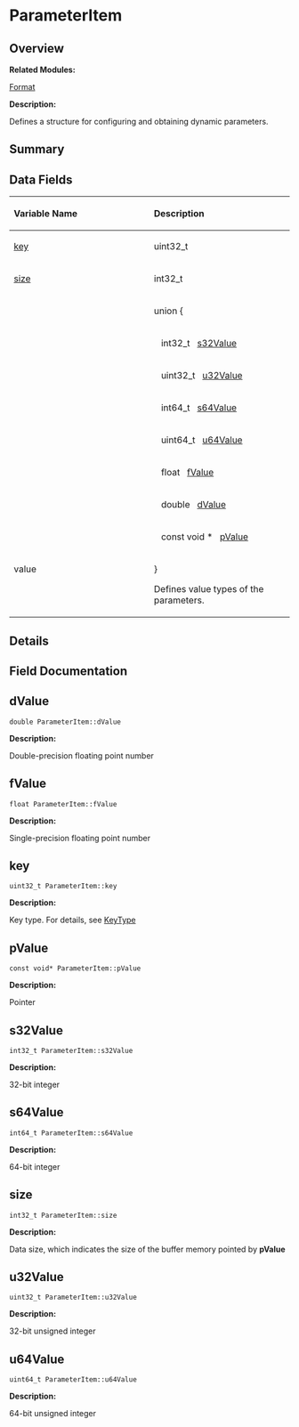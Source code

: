 # ParameterItem<a name="ZH-CN_TOPIC_0000001054799635"></a>

## **Overview**<a name="section656493946084841"></a>

**Related Modules:**

[Format](Format.md)

**Description:**

Defines a structure for configuring and obtaining dynamic parameters. 

## **Summary**<a name="section1318280446084841"></a>

## Data Fields<a name="pub-attribs"></a>

<a name="table982081186084841"></a>
<table><thead align="left"><tr id="row728678639084841"><th class="cellrowborder" valign="top" width="50%" id="mcps1.1.3.1.1"><p id="p1388930400084841"><a name="p1388930400084841"></a><a name="p1388930400084841"></a>Variable Name</p>
</th>
<th class="cellrowborder" valign="top" width="50%" id="mcps1.1.3.1.2"><p id="p570348048084841"><a name="p570348048084841"></a><a name="p570348048084841"></a>Description</p>
</th>
</tr>
</thead>
<tbody><tr id="row1127790613084841"><td class="cellrowborder" valign="top" width="50%" headers="mcps1.1.3.1.1 "><p id="p102699915084841"><a name="p102699915084841"></a><a name="p102699915084841"></a><a href="ParameterItem.md#a7fd3dd0c0ddbf9e4cf04d214fae1a857">key</a></p>
</td>
<td class="cellrowborder" valign="top" width="50%" headers="mcps1.1.3.1.2 "><p id="p999242365084841"><a name="p999242365084841"></a><a name="p999242365084841"></a>uint32_t&nbsp;</p>
</td>
</tr>
<tr id="row1243347874084841"><td class="cellrowborder" valign="top" width="50%" headers="mcps1.1.3.1.1 "><p id="p1526017954084841"><a name="p1526017954084841"></a><a name="p1526017954084841"></a><a href="ParameterItem.md#ad708dec0457cddcc56f1955f80ea2dfe">size</a></p>
</td>
<td class="cellrowborder" valign="top" width="50%" headers="mcps1.1.3.1.2 "><p id="p431414726084841"><a name="p431414726084841"></a><a name="p431414726084841"></a>int32_t&nbsp;</p>
</td>
</tr>
<tr id="row364452827084841"><td class="cellrowborder" valign="top" width="50%" headers="mcps1.1.3.1.1 "><p id="p1002089515084841"><a name="p1002089515084841"></a><a name="p1002089515084841"></a><em id="a83a7f9de38060f001ba350c2e64c537e"><a name="a83a7f9de38060f001ba350c2e64c537e"></a><a name="a83a7f9de38060f001ba350c2e64c537e"></a></em></p>
</td>
<td class="cellrowborder" valign="top" width="50%" headers="mcps1.1.3.1.2 "><p id="p716604458084841"><a name="p716604458084841"></a><a name="p716604458084841"></a><strong id="a83a7f9de38060f001ba350c2e64c537e_1"><a name="a83a7f9de38060f001ba350c2e64c537e_1"></a><a name="a83a7f9de38060f001ba350c2e64c537e_1"></a></strong> union {</p>
</td>
</tr>
<tr id="row1285176023084841"><td class="cellrowborder" valign="top" width="50%" headers="mcps1.1.3.1.1 ">&nbsp;&nbsp;</td>
<td class="cellrowborder" valign="top" width="50%" headers="mcps1.1.3.1.2 "><p id="p849805100084841"><a name="p849805100084841"></a><a name="p849805100084841"></a>&nbsp;&nbsp;&nbsp;int32_t&nbsp;&nbsp;&nbsp;<a href="ParameterItem.md#a67b4403be08a141554d8974be14c9ec4">s32Value</a></p>
</td>
</tr>
<tr id="row107209938084841"><td class="cellrowborder" valign="top" width="50%" headers="mcps1.1.3.1.1 ">&nbsp;&nbsp;</td>
<td class="cellrowborder" valign="top" width="50%" headers="mcps1.1.3.1.2 "><p id="p370983548084841"><a name="p370983548084841"></a><a name="p370983548084841"></a>&nbsp;&nbsp;&nbsp;uint32_t&nbsp;&nbsp;&nbsp;<a href="ParameterItem.md#a20cbcbc7418ac8d885418d09a4041e00">u32Value</a></p>
</td>
</tr>
<tr id="row39893835084841"><td class="cellrowborder" valign="top" width="50%" headers="mcps1.1.3.1.1 ">&nbsp;&nbsp;</td>
<td class="cellrowborder" valign="top" width="50%" headers="mcps1.1.3.1.2 "><p id="p2137573273084841"><a name="p2137573273084841"></a><a name="p2137573273084841"></a>&nbsp;&nbsp;&nbsp;int64_t&nbsp;&nbsp;&nbsp;<a href="ParameterItem.md#af7566b817d49b505e9a3f25be6feafe3">s64Value</a></p>
</td>
</tr>
<tr id="row76366062084841"><td class="cellrowborder" valign="top" width="50%" headers="mcps1.1.3.1.1 ">&nbsp;&nbsp;</td>
<td class="cellrowborder" valign="top" width="50%" headers="mcps1.1.3.1.2 "><p id="p179446130084841"><a name="p179446130084841"></a><a name="p179446130084841"></a>&nbsp;&nbsp;&nbsp;uint64_t&nbsp;&nbsp;&nbsp;<a href="ParameterItem.md#a4f04b2e5166d5e39142a16b6a1ae2392">u64Value</a></p>
</td>
</tr>
<tr id="row1153258608084841"><td class="cellrowborder" valign="top" width="50%" headers="mcps1.1.3.1.1 ">&nbsp;&nbsp;</td>
<td class="cellrowborder" valign="top" width="50%" headers="mcps1.1.3.1.2 "><p id="p146391305084841"><a name="p146391305084841"></a><a name="p146391305084841"></a>&nbsp;&nbsp;&nbsp;float&nbsp;&nbsp;&nbsp;<a href="ParameterItem.md#ae6d56dc8bd3f5a206fdd085ce65a9e33">fValue</a></p>
</td>
</tr>
<tr id="row1556099049084841"><td class="cellrowborder" valign="top" width="50%" headers="mcps1.1.3.1.1 ">&nbsp;&nbsp;</td>
<td class="cellrowborder" valign="top" width="50%" headers="mcps1.1.3.1.2 "><p id="p20975611084841"><a name="p20975611084841"></a><a name="p20975611084841"></a>&nbsp;&nbsp;&nbsp;double&nbsp;&nbsp;&nbsp;<a href="ParameterItem.md#af4be109572705fcd01778c2af5ad1868">dValue</a></p>
</td>
</tr>
<tr id="row883463666084841"><td class="cellrowborder" valign="top" width="50%" headers="mcps1.1.3.1.1 ">&nbsp;&nbsp;</td>
<td class="cellrowborder" valign="top" width="50%" headers="mcps1.1.3.1.2 "><p id="p449346122084841"><a name="p449346122084841"></a><a name="p449346122084841"></a>&nbsp;&nbsp;&nbsp;const void *&nbsp;&nbsp;&nbsp;<a href="ParameterItem.md#a7bd2066c1aa644f4cd7a88a4fa0f9776">pValue</a></p>
</td>
</tr>
<tr id="row1659543651084841"><td class="cellrowborder" valign="top" width="50%" headers="mcps1.1.3.1.1 "><p id="p1727353908084841"><a name="p1727353908084841"></a><a name="p1727353908084841"></a><em id="a83a7f9de38060f001ba350c2e64c537e_2"><a name="a83a7f9de38060f001ba350c2e64c537e_2"></a><a name="a83a7f9de38060f001ba350c2e64c537e_2"></a></em>value </p>
</td>
<td class="cellrowborder" valign="top" width="50%" headers="mcps1.1.3.1.2 "><p id="p252925809084841"><a name="p252925809084841"></a><a name="p252925809084841"></a>}&nbsp;</p>
<p id="p1243062238084841"><a name="p1243062238084841"></a><a name="p1243062238084841"></a>Defines value types of the parameters. </p>
</td>
</tr>
</tbody>
</table>

## **Details**<a name="section1128522066084841"></a>

## **Field Documentation**<a name="section847585637084841"></a>

## dValue<a name="af4be109572705fcd01778c2af5ad1868"></a>

```
double ParameterItem::dValue
```

 **Description:**

Double-precision floating point number 

## fValue<a name="ae6d56dc8bd3f5a206fdd085ce65a9e33"></a>

```
float ParameterItem::fValue
```

 **Description:**

Single-precision floating point number 

## key<a name="a7fd3dd0c0ddbf9e4cf04d214fae1a857"></a>

```
uint32_t ParameterItem::key
```

 **Description:**

Key type. For details, see  [KeyType](Format.md#gaab0feaba617470cb4aa830dc5935238c) 

## pValue<a name="a7bd2066c1aa644f4cd7a88a4fa0f9776"></a>

```
const void* ParameterItem::pValue
```

 **Description:**

Pointer 

## s32Value<a name="a67b4403be08a141554d8974be14c9ec4"></a>

```
int32_t ParameterItem::s32Value
```

 **Description:**

32-bit integer 

## s64Value<a name="af7566b817d49b505e9a3f25be6feafe3"></a>

```
int64_t ParameterItem::s64Value
```

 **Description:**

64-bit integer 

## size<a name="ad708dec0457cddcc56f1955f80ea2dfe"></a>

```
int32_t ParameterItem::size
```

 **Description:**

Data size, which indicates the size of the buffer memory pointed by  **pValue** 

## u32Value<a name="a20cbcbc7418ac8d885418d09a4041e00"></a>

```
uint32_t ParameterItem::u32Value
```

 **Description:**

32-bit unsigned integer 

## u64Value<a name="a4f04b2e5166d5e39142a16b6a1ae2392"></a>

```
uint64_t ParameterItem::u64Value
```

 **Description:**

64-bit unsigned integer 

